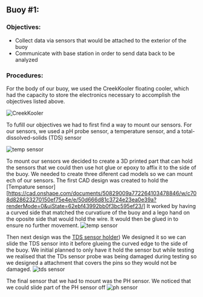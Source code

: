 ## Buoy #1:
### Objectives:
* Collect data via sensors that would be attached to the exterior of the buoy
* Communicate with base station in order to send data back to be analyzed

### Procedures:
For the body of our buoy, we used the CreekKooler floating cooler, which had the capacity to store the electronics necessary to accomplish the objectives listed above. 

![CreekKooler](https://user-images.githubusercontent.com/70926137/182679093-25eaa8e0-e32a-462e-97bf-209f75be90be.png)

To fufill our objectives we had to first find a way to mount our sensors. For our sensors, we used a pH probe sensor, a temperature sensor, and a total-dissolved-solids (TDS) sensor

 ![temp sensor](https://user-images.githubusercontent.com/70926137/182680225-b472e310-0f4d-4d31-a4b0-945bbe007790.png) 

To mount our sensors we decided to create a 3D printed part that can hold the sensors that we could then use hot glue or epoxy to affix it to the side of the buoy. 
We needed to create three diferent cad models so we can mount ech of our sensors. 
The first CAD design was created to hold the [Tempature sensor][https://cad.onshape.com/documents/50829009a772264103478846/w/c708d828623270150ef75e4e/e/50d666d81c3724e23ea0e39a?renderMode=0&uiState=62ebf43992bb0f3bc595ef23/]
It worked by having a curved side that matched the curvatiure of the buoy and a lego hand on the oposite side that would hold the wire. 
It would then be glued in to ensure no further movement. 
 ![temp sensor](https://user-images.githubusercontent.com/70926137/182680225-b472e310-0f4d-4d31-a4b0-945bbe007790.png) 

Then next design was the [TDS sensor holder]([https://cad.onshape.com/documents/0d5282bba14a224c1724f533/w/94f34ff72025ca8cc00cb65f/e/ccd35523a7df853023de6571))
We designed it so we can slide the TDS sensor into it before glueing the curved edge to the side of the buoy.
We initial planned to only have it hold the sensor but while testing we realised that the TDs sensor probe was being damaged during testing so we designed a attachment that covers the pins so they would not be damaged.
![tds sensor](https://user-images.githubusercontent.com/70926137/182680311-7f11f9d8-bcc3-4146-9aea-f16d3ca534b1.png)

The final sensor that we had to mount was the PH sensor. We noticed that we could slide part of the PH sensor off
![ph sensor](https://user-images.githubusercontent.com/70926137/182680141-5dc7bae6-08c7-4c90-97dc-01ce8c73e659.png)
